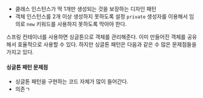 
- 클래스 인스턴스가 딱 1개만 생성되는 것을 보장하는 디자인 패턴
- 객체 인스턴스를 2개 이상 생성하지 못하도록 설정
  `private` 생성자를 이용해서 임의로 `new` 키워드를 사용하지 못하도록 막아야 한다.


스프링 컨테이너를 사용하면 싱글톤으로 객체를 관리해준다.
이미 만들어진 객체를 공유해서 효율적으로 사용할 수 있다. 하지만 싱글톤 패턴은 다음과 같은 수 많은 문제점들을 가지고 있다.

#### 싱글톤 패턴 문제점 

- 싱글톤 패턴을 구현하는 코드 자체가 많이 들어간다.
- 의존ㄱ